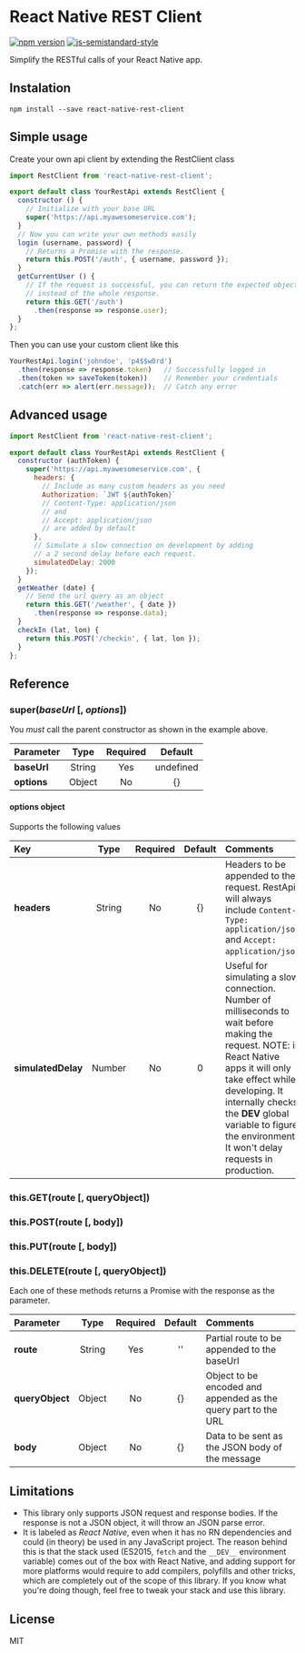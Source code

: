 # React Native REST Client

[![npm version](https://badge.fury.io/js/react-native-rest-client.svg)](https://badge.fury.io/js/react-native-rest-client)
[![js-semistandard-style](https://img.shields.io/badge/code%20style-semistandard-brightgreen.svg?style=flat-square)](https://github.com/Flet/semistandard)

Simplify the RESTful calls of your React Native app.

## Instalation

```
npm install --save react-native-rest-client
```

## Simple usage

Create your own api client by extending the RestClient class

```javascript
import RestClient from 'react-native-rest-client';

export default class YourRestApi extends RestClient {
  constructor () {
    // Initialize with your base URL
    super('https://api.myawesomeservice.com');
  }
  // Now you can write your own methods easily
  login (username, password) {
    // Returns a Promise with the response.
    return this.POST('/auth', { username, password });
  }
  getCurrentUser () {
    // If the request is successful, you can return the expected object
    // instead of the whole response.
    return this.GET('/auth')
      .then(response => response.user);
  }
};
```

Then you can use your custom client like this

```javascript
YourRestApi.login('johndoe', 'p4$$w0rd')
  .then(response => response.token)   // Successfully logged in
  .then(token => saveToken(token))    // Remember your credentials
  .catch(err => alert(err.message));  // Catch any error
```

## Advanced usage

```javascript
import RestClient from 'react-native-rest-client';

export default class YourRestApi extends RestClient {
  constructor (authToken) {
    super('https://api.myawesomeservice.com', {
      headers: {
        // Include as many custom headers as you need
        Authorization: `JWT ${authToken}`
        // Content-Type: application/json
        // and
        // Accept: application/json
        // are added by default
      },
      // Simulate a slow connection on development by adding
      // a 2 second delay before each request.
      simulatedDelay: 2000
    });
  }
  getWeather (date) {
    // Send the url query as an object
    return this.GET('/weather', { date })
      .then(response => response.data);
  }
  checkIn (lat, lon) {
    return this.POST('/checkin', { lat, lon });
  }
};
```

## Reference

### super(_baseUrl_ [, _options_])

You _must_ call the parent constructor as shown in the example above.

| Parameter   |  Type  | Required |  Default  |
|:------------|:------:|:--------:|:---------:|
| **baseUrl** | String |    Yes   | undefined |
| **options** | Object |    No    |     {}    |

#### options object

Supports the following values

|       Key          |  Type  | Required | Default |                                                                                                                                           Comments                                                                                                                                          |
|:-------------------|:------:|:--------:|:-------:|:--------------------------------------------------------------------------------------------------------------------------------------------------------------------------------------------------------------------------------------------------------------------------------------------|
| **headers**        | String |    No    |    {}   | Headers to be appended to the request. RestApi will always include `Content-Type: application/json` and `Accept: application/json`.                                                                                                                                                         |
| **simulatedDelay** | Number |    No    |    0    | Useful for simulating a slow connection. Number of milliseconds to wait before making the request. NOTE: in React Native apps it will only take effect while developing. It internally checks the __DEV__ global variable to figure the environment. It won't delay requests in production. |

### this.GET(route [, queryObject])
### this.POST(route [, body])
### this.PUT(route [, body])
### this.DELETE(route [, queryObject])

Each one of these methods returns a Promise with the response as the parameter.

|  Parameter      |  Type  | Required | Default |                            Comments                            |
|:----------------|:------:|:--------:|:-------:|:---------------------------------------------------------------|
| **route**       | String |    Yes   |    ''   | Partial route to be appended to the baseUrl                    |
| **queryObject** | Object |    No    |    {}   | Object to be encoded and appended as the query part to the URL |
| **body**        | Object |    No    |    {}   | Data to be sent as the JSON body of the message                |

## Limitations

* This library only supports JSON request and response bodies. If the response is not
a JSON object, it will throw an JSON parse error.
* It is labeled as _React Native_, even when it has no RN dependencies and could (in theory)
be used in any JavaScript project. The reason behind this is that the stack used (ES2015,
`fetch` and the `__DEV__` environment variable) comes out of the box with React Native, and
adding support for more platforms would require to add compilers, polyfills and other
tricks, which are completely out of the scope of this library. If you know what you're
doing though, feel free to tweak your stack and use this library.

## License

MIT